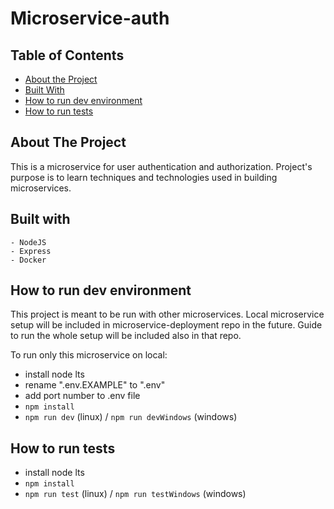 <h1>Microservice-auth</h1>

## Table of Contents

-   [About the Project](#about-the-project)
-   [Built With](#built-with)
-   [How to run dev environment](#how-to-run-dev-environment)
-   [How to run tests](#how-to-run-tests)

## About The Project

This is a microservice for user authentication and authorization. Project's purpose is to learn techniques and technologies
used in building microservices.

## Built with

    - NodeJS
    - Express
    - Docker

## How to run dev environment

This project is meant to be run with other microservices. Local microservice setup will be included in microservice-deployment repo in the future. Guide to run the whole setup will be included also in that repo.

To run only this microservice on local:

-   install node lts
-   rename ".env.EXAMPLE" to ".env"
-   add port number to .env file
-   `npm install`
-   `npm run dev` (linux) / `npm run devWindows` (windows)

## How to run tests

-   install node lts
-   `npm install`
-   `npm run test` (linux) / `npm run testWindows` (windows)
